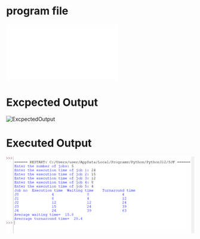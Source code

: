 # program file
![FCFS.PY](FCFS.PY)

# Excpected Output
![ExcpectedOutput](ExcpectedOutput)

# Executed Output
![ExecutedOutput](ExecutedOutput)
